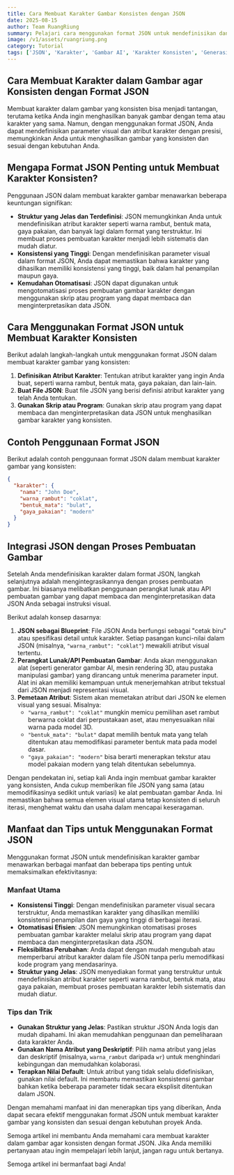 ```yaml
---
title: Cara Membuat Karakter Gambar Konsisten dengan JSON
date: 2025-08-15
author: Team RuangRiung
summary: Pelajari cara menggunakan format JSON untuk mendefinisikan dan menghasilkan karakter gambar yang konsisten di berbagai proyek, termasuk integrasi dengan alat pembuatan gambar AI.
image: /v1/assets/ruangriung.png
category: Tutorial
tags: ['JSON', 'Karakter', 'Gambar AI', 'Karakter Konsisten', 'Generasi Gambar', 'Tutorial']
---
```


## Cara Membuat Karakter dalam Gambar agar Konsisten dengan Format JSON

Membuat karakter dalam gambar yang konsisten bisa menjadi tantangan, terutama ketika Anda ingin menghasilkan banyak gambar dengan tema atau karakter yang sama. Namun, dengan menggunakan format JSON, Anda dapat mendefinisikan parameter visual dan atribut karakter dengan presisi, memungkinkan Anda untuk menghasilkan gambar yang konsisten dan sesuai dengan kebutuhan Anda.

## Mengapa Format JSON Penting untuk Membuat Karakter Konsisten?

Penggunaan JSON dalam membuat karakter gambar menawarkan beberapa keuntungan signifikan:

* **Struktur yang Jelas dan Terdefinisi**: JSON memungkinkan Anda untuk mendefinisikan atribut karakter seperti warna rambut, bentuk mata, gaya pakaian, dan banyak lagi dalam format yang terstruktur. Ini membuat proses pembuatan karakter menjadi lebih sistematis dan mudah diatur.
* **Konsistensi yang Tinggi**: Dengan mendefinisikan parameter visual dalam format JSON, Anda dapat memastikan bahwa karakter yang dihasilkan memiliki konsistensi yang tinggi, baik dalam hal penampilan maupun gaya.
* **Kemudahan Otomatisasi**: JSON dapat digunakan untuk mengotomatisasi proses pembuatan gambar karakter dengan menggunakan skrip atau program yang dapat membaca dan menginterpretasikan data JSON.

## Cara Menggunakan Format JSON untuk Membuat Karakter Konsisten

Berikut adalah langkah-langkah untuk menggunakan format JSON dalam membuat karakter gambar yang konsisten:

1. **Definisikan Atribut Karakter**: Tentukan atribut karakter yang ingin Anda buat, seperti warna rambut, bentuk mata, gaya pakaian, dan lain-lain.
2. **Buat File JSON**: Buat file JSON yang berisi definisi atribut karakter yang telah Anda tentukan.
3. **Gunakan Skrip atau Program**: Gunakan skrip atau program yang dapat membaca dan menginterpretasikan data JSON untuk menghasilkan gambar karakter yang konsisten.

## Contoh Penggunaan Format JSON

Berikut adalah contoh penggunaan format JSON dalam membuat karakter gambar yang konsisten:

```json
{
  "karakter": {
    "nama": "John Doe",
    "warna_rambut": "coklat",
    "bentuk_mata": "bulat",
    "gaya_pakaian": "modern"
  }
}
```

## Integrasi JSON dengan Proses Pembuatan Gambar

Setelah Anda mendefinisikan karakter dalam format JSON, langkah selanjutnya adalah mengintegrasikannya dengan proses pembuatan gambar. Ini biasanya melibatkan penggunaan perangkat lunak atau API pembuatan gambar yang dapat membaca dan menginterpretasikan data JSON Anda sebagai instruksi visual.

Berikut adalah konsep dasarnya:

1. **JSON sebagai Blueprint**: File JSON Anda berfungsi sebagai "cetak biru" atau spesifikasi detail untuk karakter. Setiap pasangan kunci-nilai dalam JSON (misalnya, `"warna_rambut": "coklat"`) mewakili atribut visual tertentu.
2. **Perangkat Lunak/API Pembuatan Gambar**: Anda akan menggunakan alat (seperti generator gambar AI, mesin rendering 3D, atau pustaka manipulasi gambar) yang dirancang untuk menerima parameter input. Alat ini akan memiliki kemampuan untuk menerjemahkan atribut tekstual dari JSON menjadi representasi visual.
3. **Pemetaan Atribut**: Sistem akan memetakan atribut dari JSON ke elemen visual yang sesuai. Misalnya:
    * `"warna_rambut": "coklat"` mungkin memicu pemilihan aset rambut berwarna coklat dari perpustakaan aset, atau menyesuaikan nilai warna pada model 3D.
    * `"bentuk_mata": "bulat"` dapat memilih bentuk mata yang telah ditentukan atau memodifikasi parameter bentuk mata pada model dasar.
    * `"gaya_pakaian": "modern"` bisa berarti menerapkan tekstur atau model pakaian modern yang telah ditentukan sebelumnya.

Dengan pendekatan ini, setiap kali Anda ingin membuat gambar karakter yang konsisten, Anda cukup memberikan file JSON yang sama (atau memodifikasinya sedikit untuk variasi) ke alat pembuatan gambar Anda. Ini memastikan bahwa semua elemen visual utama tetap konsisten di seluruh iterasi, menghemat waktu dan usaha dalam mencapai keseragaman.

## Manfaat dan Tips untuk Menggunakan Format JSON

Menggunakan format JSON untuk mendefinisikan karakter gambar menawarkan berbagai manfaat dan beberapa tips penting untuk memaksimalkan efektivitasnya:

### Manfaat Utama

* **Konsistensi Tinggi**: Dengan mendefinisikan parameter visual secara terstruktur, Anda memastikan karakter yang dihasilkan memiliki konsistensi penampilan dan gaya yang tinggi di berbagai iterasi.
* **Otomatisasi Efisien**: JSON memungkinkan otomatisasi proses pembuatan gambar karakter melalui skrip atau program yang dapat membaca dan menginterpretasikan data JSON.
* **Fleksibilitas Perubahan**: Anda dapat dengan mudah mengubah atau memperbarui atribut karakter dalam file JSON tanpa perlu memodifikasi kode program yang mendasarinya.
* **Struktur yang Jelas**: JSON menyediakan format yang terstruktur untuk mendefinisikan atribut karakter seperti warna rambut, bentuk mata, atau gaya pakaian, membuat proses pembuatan karakter lebih sistematis dan mudah diatur.

### Tips dan Trik

* **Gunakan Struktur yang Jelas**: Pastikan struktur JSON Anda logis dan mudah dipahami. Ini akan memudahkan penggunaan dan pemeliharaan data karakter Anda.
* **Gunakan Nama Atribut yang Deskriptif**: Pilih nama atribut yang jelas dan deskriptif (misalnya, `warna_rambut` daripada `wr`) untuk menghindari kebingungan dan memudahkan kolaborasi.
* **Terapkan Nilai Default**: Untuk atribut yang tidak selalu didefinisikan, gunakan nilai default. Ini membantu memastikan konsistensi gambar bahkan ketika beberapa parameter tidak secara eksplisit ditentukan dalam JSON.

Dengan memahami manfaat ini dan menerapkan tips yang diberikan, Anda dapat secara efektif menggunakan format JSON untuk membuat karakter gambar yang konsisten dan sesuai dengan kebutuhan proyek Anda.

Semoga artikel ini membantu Anda memahami cara membuat karakter dalam gambar agar konsisten dengan format JSON. Jika Anda memiliki pertanyaan atau ingin mempelajari lebih lanjut, jangan ragu untuk bertanya.

Semoga artikel ini bermanfaat bagi Anda!
